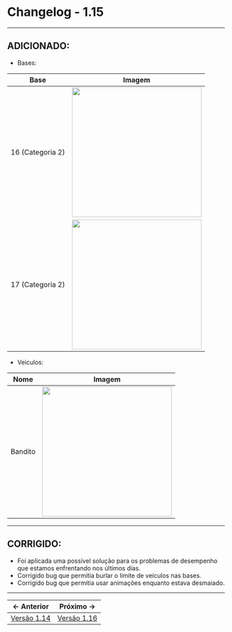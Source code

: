 # Changelog - 1.15

---

## **ADICIONADO**:
- Bases:

| Base             	| Imagem                                                                                                                        	|
|------------------	|-------------------------------------------------------------------------------------------------------------------------------	|
| 16 (Categoria 2) 	| <img src="https://user-images.githubusercontent.com/89032856/216852880-d440030b-d659-4b46-8392-6669872d0f09.png" height=300/> 	|
| 17 (Categoria 2) 	| <img src="https://user-images.githubusercontent.com/89032856/216852823-dcd0e4dd-72db-4a58-8098-7c6158deae75.png" height=300/> 	|

- Veiculos:

| Nome     	| Imagem                                                                                                                        	|
|----------	|-------------------------------------------------------------------------------------------------------------------------------	|
| Bandito 	| <img src="https://user-images.githubusercontent.com/89032856/216854695-4f0a2e0d-cd5e-4763-af37-dd419b161e14.png" height=300/> 	|

---
## **CORRIGIDO**:
- Foi aplicada uma possível solução para os problemas de desempenho que estamos enfrentando nos últimos dias.
- Corrigido bug que permitia burlar o limite de veículos nas bases.
- Corrigido bug que permitia usar animações enquanto estava desmaiado.
---


← Anterior             |  Próximo →
:-------------------------:|:-------------------------:
[Versão 1.14](https://stoneagemta.com/releases/dayz/1.14) | [Versão 1.16](https://stoneagemta.com/releases/dayz/1.16)
